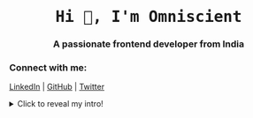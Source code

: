 <h1 align="center">
<kbd>Hi 👋, I'm Omniscient</kbd>
</h1>
<h3 align="center">A passionate frontend developer from India</h3>

<h3 align="left">Connect with me:</h3>
<p align="left">
  <a href="https://linkedin.com/in/yourprofile" target="_blank">LinkedIn</a> | 
  <a href="https://github.com/yourusername" target="_blank">GitHub</a> | 
  <a href="https://twitter.com/yourusername" target="_blank">Twitter</a>
</p>

<p>
  <details>
    <summary>Click to reveal my intro!</summary>
    <p>
      Hi 👋, I'm Omniscient
    </p>
  </details>
</p>
